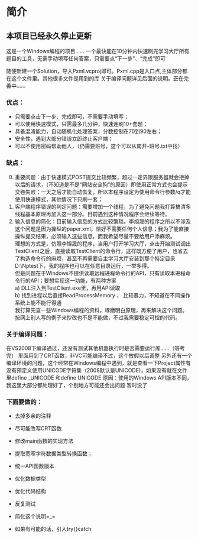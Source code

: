 # 简介

## **本项目已经永久停止更新**
这是一个Windows编程的项目……
一个最快能在10分钟内快速刷完学习大厅所有题目的工具，无需手动填写任何答案，只需要点“下一步”、“完成”即可

随便新建一个Solution，导入Pxml.vcproj即可。Pxml.cpp是入口点,主体部分都在这个文件里。其他很多文件是用到的库
关于编译问题详见后面的说明。~~正在完善中……~~

### 优点：
- 只需要点击下一步、完成即可，不需要手动填写；
- 可以使用快速模式，只需最多几分钟，快速连刷10+套题；
- 具备混淆能力，自动随机化处理答案，分数控制在70到90左右；
- 安全性，遇到大部分错误立即终止客户端；
- 可以不使用密码帮助他人，（仍需要班号，这个可以从南开-班号.txt中找）

### 缺点：

0. 重要问题：由于快速模式POST提交比较频繁，超过一定界限服务器就会拒掉以后的请求，（不知道是不是“网站安全狗”的原因）即使用正常方式也会提示交卷失败；一天之后才能自动恢复，所以本程序设定为使用命令行参数/q才能使用快速模式，其他情况下只刷一套；
1. 客户端程序错误的判定问题：需要增加一个线程，为了避免问题我打算搞清多线程基本原理再加入这一部分。目前遇到这种情况程序会继续等待。
2. 输入信息的简化：目前输入信息的方式比较繁琐。李旭晟的程序之所以不涉及这个问题是因为操纵的paper.xml，恰好不需要任何个人信息；我为了能直接操纵提交结果，必须输入这些信息，而我希望尽量不要给用户添麻烦。  
   理想的方式是，仿照李旭晟的程序，当用户打开学习大厅，点击开始测试调出TestClient之后，直接读取TestClient的命令行，这样既方便了用户，也省去了构造命令行的麻烦，甚至不再需要自主学习大厅安装到那个特定目录D:\Nptest下，我的程序也可以在任意目录运行，一举多得。  
   但是问题在于Windows不提供读取远程进程命令行的API，只有读取本进程命令行的API；要想实现这一功能，有两种方案  
   a) DLL注入到TestClient.exe里，再用API读取  
   b) 找到进程以后直接ReadProcessMemory ， 比较暴力，不知道在不同操作系统上能不能行得通  
   我打算先查一些Windows编程的资料，琢磨明白原理，再来解决这个问题。按网上别人写的例子来抄改也不是不能做，不过我需要稳定可控的代码。

### 关于编译问题：
在VS2008下编译通过，还没有测试其他机器执行时是否需要运行库……（等考完）
里面用到了CRT函数，非VC可能编译不过，这个放假以后调整
另外还有一个编译环境的问题，这个经常在Windows编程中遇到，就是查看一下Project属性有没有预定义使用UNICODE字符集（2008默认是UNICODE)，如果没有就在文件里define _UNICODE 和define UNICODE
原因：使用的Windows API版本不同，我这里大部分都处理好了，个别地方可能还会出问题
暂时没了

### 下面要做的：
- 去掉多余的注释
- 尽可能改写CRT函数
- 修改main函数的实现方法
- 提取宽窄字符数据类型转换函数；
- 统一API函数版本

- 优化数据类型
- 优化代码结构

- 反复测试
- 简化这个说明=_=

- 如果有可能的话，引入try{}catch
